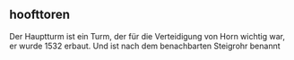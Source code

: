## hoofttoren 
Der Hauptturm ist ein Turm, der für die Verteidigung von Horn wichtig war, er wurde 1532 erbaut. Und ist nach dem benachbarten Steigrohr benannt
